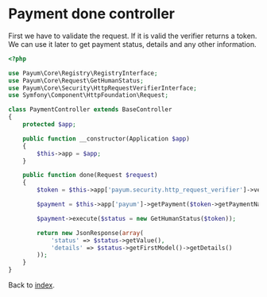 # Payment done controller

First we have to validate the request. 
If it is valid the verifier returns a token. 
We can use it later to get payment status, details and any other information. 

```php
<?php

use Payum\Core\Registry\RegistryInterface;
use Payum\Core\Request\GetHumanStatus;
use Payum\Core\Security\HttpRequestVerifierInterface;
use Symfony\Component\HttpFoundation\Request;

class PaymentController extends BaseController
{
    protected $app;

    public function __constructor(Application $app)
    {
        $this->app = $app;
    }

    public function done(Request $request)
    {
        $token = $this->app['payum.security.http_request_verifier']->verify($request);

        $payment = $this->app['payum']->getPayment($token->getPaymentName());

        $payment->execute($status = new GetHumanStatus($token));

        return new JsonResponse(array(
            'status' => $status->getValue(),
            'details' => $status->getFirstModel()->getDetails()
        ));
    }
}
```

Back to [index](index.md).